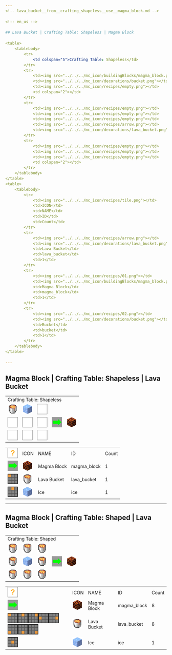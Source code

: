 ```yaml
---
<!-- lava_bucket__from__crafting_shapeless__use__magma_block.md -->

<!-- en_us -->

## Lava Bucket | Crafting Table: Shapeless | Magma Block

<table>
	<tablebody>
		<tr>
			<td colspan="5">Crafting Table: Shapeless</td>
		</tr>
		<tr>
			<td><img src="../../../mc_icon/buildingBlocks/magma_block.png"></td>
			<td><img src="../../../mc_icon/decorations/bucket.png"></td>
			<td><img src="../../../mc_icon/recipes/empty.png"></td>
			<td colspan="2"></td>
		</tr>
		<tr>
			<td><img src="../../../mc_icon/recipes/empty.png"></td>
			<td><img src="../../../mc_icon/recipes/empty.png"></td>
			<td><img src="../../../mc_icon/recipes/empty.png"></td>
			<td><img src="../../../mc_icon/recipes/arrow.png"></td>
			<td><img src="../../../mc_icon/decorations/lava_bucket.png"></td>
		</tr>
		<tr>
			<td><img src="../../../mc_icon/recipes/empty.png"></td>
			<td><img src="../../../mc_icon/recipes/empty.png"></td>
			<td><img src="../../../mc_icon/recipes/empty.png"></td>
			<td colspan="2"></td>
		</tr>
	</tablebody>
</table>
<table>
	<tablebody>
		<tr>
			<td><img src="../../../mc_icon/recipes/tile.png"></td>
			<td>ICON</td>
			<td>NAME</td>
			<td>ID</td>
			<td>Count</td>
		</tr>
		<tr>
			<td><img src="../../../mc_icon/recipes/arrow.png"></td>
			<td><img src="../../../mc_icon/decorations/lava_bucket.png"></td>
			<td>Lava Bucket</td>
			<td>lava_bucket</td>
			<td>1</td>
		</tr>
		<tr>
			<td><img src="../../../mc_icon/recipes/01.png"></td>
			<td><img src="../../../mc_icon/buildingBlocks/magma_block.png"></td>
			<td>Magma Block</td>
			<td>magma_block</td>
			<td>1</td>
		</tr>
		<tr>
			<td><img src="../../../mc_icon/recipes/02.png"></td>
			<td><img src="../../../mc_icon/decorations/bucket.png"></td>
			<td>Bucket</td>
			<td>bucket</td>
			<td>1</td>
		</tr>
	</tablebody>
</table>

---
```

<!-- magma_block__from__crafting_shapeless__use__lava_bucket.md -->

<!-- en_us -->

## Magma Block | Crafting Table: Shapeless | Lava Bucket

<table>
	<tablebody>
		<tr>
			<td colspan="5">Crafting Table: Shapeless</td>
		</tr>
		<tr>
			<td><img src="../../../mc_icon/decorations/lava_bucket.png"></td>
			<td><img src="../../../mc_icon/buildingBlocks/ice.png"></td>
			<td><img src="../../../mc_icon/recipes/empty.png"></td>
			<td colspan="2"></td>
		</tr>
		<tr>
			<td><img src="../../../mc_icon/recipes/empty.png"></td>
			<td><img src="../../../mc_icon/recipes/empty.png"></td>
			<td><img src="../../../mc_icon/recipes/empty.png"></td>
			<td><img src="../../../mc_icon/recipes/arrow.png"></td>
			<td><img src="../../../mc_icon/buildingBlocks/magma_block.png"></td>
		</tr>
		<tr>
			<td><img src="../../../mc_icon/recipes/empty.png"></td>
			<td><img src="../../../mc_icon/recipes/empty.png"></td>
			<td><img src="../../../mc_icon/recipes/empty.png"></td>
			<td colspan="2"></td>
		</tr>
	</tablebody>
</table>
<table>
	<tablebody>
		<tr>
			<td><img src="../../../mc_icon/recipes/tile.png"></td>
			<td>ICON</td>
			<td>NAME</td>
			<td>ID</td>
			<td>Count</td>
		</tr>
		<tr>
			<td><img src="../../../mc_icon/recipes/arrow.png"></td>
			<td><img src="../../../mc_icon/buildingBlocks/magma_block.png"></td>
			<td>Magma Block</td>
			<td>magma_block</td>
			<td>1</td>
		</tr>
		<tr>
			<td><img src="../../../mc_icon/recipes/01.png"></td>
			<td><img src="../../../mc_icon/decorations/lava_bucket.png"></td>
			<td>Lava Bucket</td>
			<td>lava_bucket</td>
			<td>1</td>
		</tr>
		<tr>
			<td><img src="../../../mc_icon/recipes/02.png"></td>
			<td><img src="../../../mc_icon/buildingBlocks/ice.png"></td>
			<td>Ice</td>
			<td>ice</td>
			<td>1</td>
		</tr>
	</tablebody>
</table>

---
<!-- magma_block__from__crafting_shaped__use__lava_bucket.md -->

<!-- en_us -->

## Magma Block | Crafting Table: Shaped | Lava Bucket

<table>
	<tablebody>
		<tr>
			<td colspan="5">Crafting Table: Shaped</td>
		</tr>
		<tr>
			<td><img src="../../../mc_icon/decorations/lava_bucket.png"></td>
			<td><img src="../../../mc_icon/decorations/lava_bucket.png"></td>
			<td><img src="../../../mc_icon/decorations/lava_bucket.png"></td>
			<td colspan="2"></td>
		</tr>
		<tr>
			<td><img src="../../../mc_icon/decorations/lava_bucket.png"></td>
			<td><img src="../../../mc_icon/buildingBlocks/ice.png"></td>
			<td><img src="../../../mc_icon/decorations/lava_bucket.png"></td>
			<td><img src="../../../mc_icon/recipes/arrow.png"></td>
			<td><img src="../../../mc_icon/buildingBlocks/magma_block.png"></td>
		</tr>
		<tr>
			<td><img src="../../../mc_icon/decorations/lava_bucket.png"></td>
			<td><img src="../../../mc_icon/decorations/lava_bucket.png"></td>
			<td><img src="../../../mc_icon/decorations/lava_bucket.png"></td>
			<td colspan="2"></td>
		</tr>
	</tablebody>
</table>
<table>
	<tablebody>
		<tr>
			<td><img src="../../../mc_icon/recipes/tile.png"></td>
			<td>ICON</td>
			<td>NAME</td>
			<td>ID</td>
			<td>Count</td>
		</tr>
		<tr>
			<td><img src="../../../mc_icon/recipes/arrow.png"></td>
			<td><img src="../../../mc_icon/buildingBlocks/magma_block.png"></td>
			<td>Magma Block</td>
			<td>magma_block</td>
			<td>8</td>
		</tr>
		<tr>
			<td><img src="../../../mc_icon/recipes/01.png"><img src="../../../mc_icon/recipes/02.png"><img src="../../../mc_icon/recipes/03.png"><img src="../../../mc_icon/recipes/04.png"><img src="../../../mc_icon/recipes/06.png"><img src="../../../mc_icon/recipes/07.png"><img src="../../../mc_icon/recipes/08.png"><img src="../../../mc_icon/recipes/09.png"></td>
			<td><img src="../../../mc_icon/decorations/lava_bucket.png"></td>
			<td>Lava Bucket</td>
			<td>lava_bucket</td>
			<td>8</td>
		</tr>
		<tr>
			<td><img src="../../../mc_icon/recipes/05.png"></td>
			<td><img src="../../../mc_icon/buildingBlocks/ice.png"></td>
			<td>Ice</td>
			<td>ice</td>
			<td>1</td>
		</tr>
	</tablebody>
</table>

